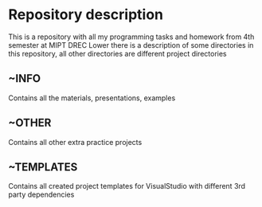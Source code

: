 # Repository description #
This is a repository with all my programming tasks and homework from 4th semester at MIPT DREC
Lower there is a description of some directories in this repository, all other directories are different project directories


## ~INFO ##  
Contains all the materials, presentations, examples

## ~OTHER ##  
Contains all other extra practice projects

## ~TEMPLATES ##  
Contains all created project templates for VisualStudio
with different 3rd party dependencies
